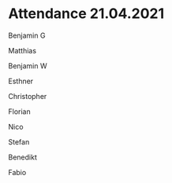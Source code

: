 # Attendance 21.04.2021

Benjamin G

Matthias

Benjamin W

Esthner

Christopher 

Florian

Nico

Stefan

Benedikt

Fabio
